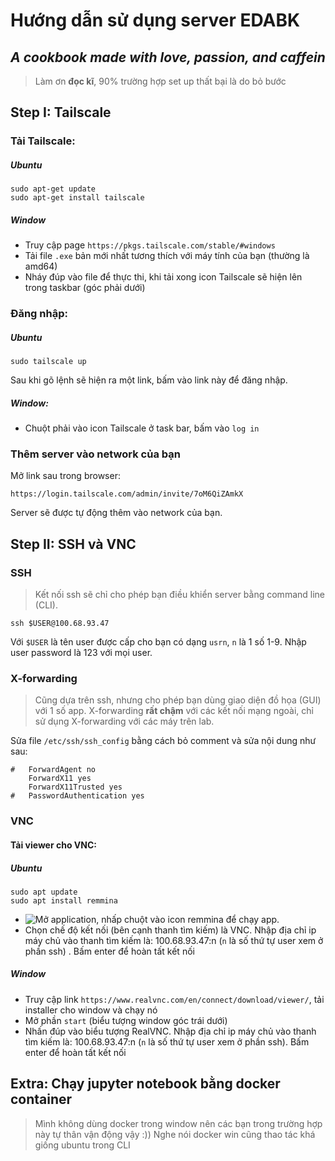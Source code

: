 # Hướng dẫn sử dụng  server EDABK
## _A cookbook made with love, passion, and caffein_
> Làm ơn **đọc kĩ**, 90% trường hợp set up thất bại là do bỏ bước  
## Step I: Tailscale
### Tải Tailscale:
##### Ubuntu
```
sudo apt-get update
sudo apt-get install tailscale
```
##### Window
- Truy cập page `https://pkgs.tailscale.com/stable/#windows`
- Tải file `.exe` bản mới nhất tương thích với máy tính của bạn (thường là amd64)
- Nháy đúp vào file để thực thi, khi tải xong icon Tailscale sẽ hiện lên trong taskbar (góc phải dưới)

### Đăng nhập:
##### Ubuntu
```
sudo tailscale up
```
Sau khi gõ lệnh sẽ hiện ra một link, bấm  vào link này để đăng nhập.
##### Window:
- Chuột phải vào icon Tailscale ở task bar, bấm vào `log in`
### Thêm server vào network của bạn
Mở link sau trong browser:
```
https://login.tailscale.com/admin/invite/7oM6QiZAmkX
```
Server sẽ được tự động thêm vào network của bạn.
## Step II: SSH và VNC
### SSH
> Kết nối ssh sẽ chỉ cho phép bạn điều khiển server bằng command line  (CLI).
```
ssh $USER@100.68.93.47
```
Với `$USER` là tên user được cấp cho bạn có dạng `usrn`, `n` là 1 số 1-9. Nhập user password là 123 với mọi user.
### X-forwarding
> Cũng dựa trên ssh, nhưng cho phép bạn dùng giao diện đồ họa (GUI) với  1 số app. X-forwarding  **rất chậm** với các kết nối mạng ngoài, chỉ sử dụng X-forwarding với các máy trên lab.

Sửa file `/etc/ssh/ssh_config` bằng cách bỏ comment và sửa nội dung như sau:
```
#   ForwardAgent no
    ForwardX11 yes
    ForwardX11Trusted yes
#   PasswordAuthentication yes
```
### VNC
#### Tải viewer cho VNC:
##### Ubuntu

```
sudo apt update
sudo apt install remmina
```

- ![Mở application](https://www.google.com/url?sa=i&url=https%3A%2F%2Fsupport.system76.com%2Farticles%2Fubuntu-basics%2F&psig=AOvVaw15YMmTJ4WuOEpCOR3qoHy3&ust=1710063959321000&source=images&cd=vfe&opi=89978449&ved=0CBIQjRxqFwoTCMjAn-ny5oQDFQAAAAAdAAAAABAa), nhấp chuột vào icon remmina để chạy app.
- Chọn chế độ kết nối (bên cạnh thanh tìm kiếm) là VNC. Nhập địa chỉ ip máy chủ vào thanh tìm kiếm là: 100.68.93.47:n (`n` là số thứ tự user xem ở phần ssh) . Bấm enter để hoàn tất kết nối
##### Window
- Truy cập link `https://www.realvnc.com/en/connect/download/viewer/`, tải installer cho window và chạy nó
- Mở phần `start` (biểu tượng window góc trái dưới)
- Nhấn đúp vào biểu tượng RealVNC. Nhập địa chỉ ip máy chủ vào thanh tìm kiếm là: 100.68.93.47:n (`n` là số thứ tự user xem ở phần ssh). Bấm enter để hoàn tất kết nối
## Extra: Chạy jupyter notebook bằng docker container
> Mình không dùng docker trong window nên các bạn trong trường hợp này tự thân vận động vậy :)) Nghe nói docker win cũng thao tác khá giống ubuntu trong CLI





